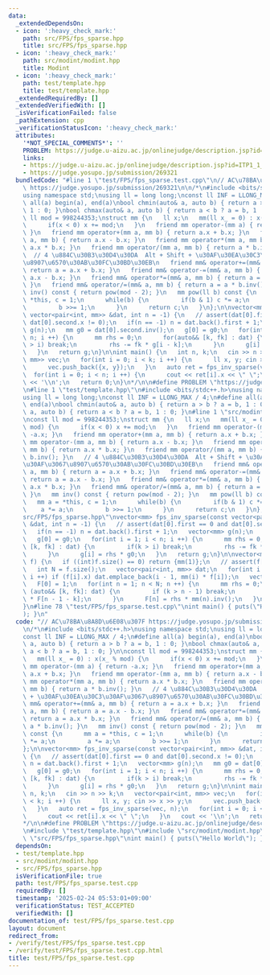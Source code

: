 ```yaml
---
data:
  _extendedDependsOn:
  - icon: ':heavy_check_mark:'
    path: src/FPS/fps_sparse.hpp
    title: src/FPS/fps_sparse.hpp
  - icon: ':heavy_check_mark:'
    path: src/modint/modint.hpp
    title: Modint
  - icon: ':heavy_check_mark:'
    path: test/template.hpp
    title: test/template.hpp
  _extendedRequiredBy: []
  _extendedVerifiedWith: []
  _isVerificationFailed: false
  _pathExtension: cpp
  _verificationStatusIcon: ':heavy_check_mark:'
  attributes:
    '*NOT_SPECIAL_COMMENTS*': ''
    PROBLEM: https://judge.u-aizu.ac.jp/onlinejudge/description.jsp?id=ITP1_1_A
    links:
    - https://judge.u-aizu.ac.jp/onlinejudge/description.jsp?id=ITP1_1_A
    - https://judge.yosupo.jp/submission/269321
  bundledCode: "#line 1 \"test/FPS/fps_sparse.test.cpp\"\n// AC\u78BA\u8A8D\u6E08\u307F\
    \ https://judge.yosupo.jp/submission/269321\n\n/*\n#include <bits/stdc++.h>\n\
    using namespace std;\nusing ll = long long;\nconst ll INF = LLONG_MAX / 4;\n#define\
    \ all(a) begin(a), end(a)\nbool chmin(auto& a, auto b) { return a > b ? a = b,\
    \ 1 : 0; }\nbool chmax(auto& a, auto b) { return a < b ? a = b, 1 : 0; }\n\nconst\
    \ ll mod = 998244353;\nstruct mm {\n   ll x;\n   mm(ll x_ = 0) : x(x_ % mod) {\n\
    \      if(x < 0) x += mod;\n   }\n   friend mm operator-(mm a) { return -a.x;\
    \ }\n   friend mm operator+(mm a, mm b) { return a.x + b.x; }\n   friend mm operator-(mm\
    \ a, mm b) { return a.x - b.x; }\n   friend mm operator*(mm a, mm b) { return\
    \ a.x * b.x; }\n   friend mm operator/(mm a, mm b) { return a * b.inv(); }\n \
    \  // 4 \u884C\u30B3\u30D4\u30DA  Alt + Shift + \u30AF\u30EA\u30C3\u30AF\u3067\
    \u8907\u6570\u30AB\u30FC\u30BD\u30EB\n   friend mm& operator+=(mm& a, mm b) {\
    \ return a = a.x + b.x; }\n   friend mm& operator-=(mm& a, mm b) { return a =\
    \ a.x - b.x; }\n   friend mm& operator*=(mm& a, mm b) { return a = a.x * b.x;\
    \ }\n   friend mm& operator/=(mm& a, mm b) { return a = a * b.inv(); }\n   mm\
    \ inv() const { return pow(mod - 2); }\n   mm pow(ll b) const {\n      mm a =\
    \ *this, c = 1;\n      while(b) {\n         if(b & 1) c *= a;\n         a *= a;\n\
    \         b >>= 1;\n      }\n      return c;\n   }\n};\n\nvector<mm> fps_inv_sparse(const\
    \ vector<pair<int, mm>> &dat, int n = -1) {\n   // assert(dat[0].first == 0 and\
    \ dat[0].second.x != 0);\n   if(n == -1) n = dat.back().first + 1;\n   vector<mm>\
    \ g(n);\n   mm g0 = dat[0].second.inv();\n   g[0] = g0;\n   for(int i = 1; i <\
    \ n; i ++) {\n      mm rhs = 0;\n      for(auto&& [k, fk] : dat) {\n         if(k\
    \ > i) break;\n         rhs -= fk * g[i - k];\n      }\n      g[i] = rhs * g0;\n\
    \   }\n   return g;\n}\n\nint main() {\n   int n, k;\n   cin >> n >> k;\n   vector<pair<int,\
    \ mm>> vec;\n   for(int i = 0; i < k; i ++) {\n      ll x, y; cin >> x >> y;\n\
    \      vec.push_back({x, y});\n   }\n   auto ret = fps_inv_sparse(vec, n);\n \
    \  for(int i = 0; i < n; i ++) {\n      cout << ret[i].x << \" \";\n   }\n   cout\
    \ << '\\n';\n   return 0;\n}\n*/\n\n#define PROBLEM \"https://judge.u-aizu.ac.jp/onlinejudge/description.jsp?id=ITP1_1_A\"\
    \n#line 1 \"test/template.hpp\"\n#include <bits/stdc++.h>\nusing namespace std;\n\
    using ll = long long;\nconst ll INF = LLONG_MAX / 4;\n#define all(a) begin(a),\
    \ end(a)\nbool chmin(auto& a, auto b) { return a > b ? a = b, 1 : 0; }\nbool chmax(auto&\
    \ a, auto b) { return a < b ? a = b, 1 : 0; }\n#line 1 \"src/modint/modint.hpp\"\
    \nconst ll mod = 998244353;\nstruct mm {\n   ll x;\n   mm(ll x_ = 0) : x(x_ %\
    \ mod) {\n      if(x < 0) x += mod;\n   }\n   friend mm operator-(mm a) { return\
    \ -a.x; }\n   friend mm operator+(mm a, mm b) { return a.x + b.x; }\n   friend\
    \ mm operator-(mm a, mm b) { return a.x - b.x; }\n   friend mm operator*(mm a,\
    \ mm b) { return a.x * b.x; }\n   friend mm operator/(mm a, mm b) { return a *\
    \ b.inv(); }\n   // 4 \u884C\u30B3\u30D4\u30DA  Alt + Shift + \u30AF\u30EA\u30C3\
    \u30AF\u3067\u8907\u6570\u30AB\u30FC\u30BD\u30EB\n   friend mm& operator+=(mm&\
    \ a, mm b) { return a = a.x + b.x; }\n   friend mm& operator-=(mm& a, mm b) {\
    \ return a = a.x - b.x; }\n   friend mm& operator*=(mm& a, mm b) { return a =\
    \ a.x * b.x; }\n   friend mm& operator/=(mm& a, mm b) { return a = a * b.inv();\
    \ }\n   mm inv() const { return pow(mod - 2); }\n   mm pow(ll b) const {\n   \
    \   mm a = *this, c = 1;\n      while(b) {\n         if(b & 1) c *= a;\n     \
    \    a *= a;\n         b >>= 1;\n      }\n      return c;\n   }\n};\n#line 1 \"\
    src/FPS/fps_sparse.hpp\"\nvector<mm> fps_inv_sparse(const vector<pair<int, mm>>\
    \ &dat, int n = -1) {\n   // assert(dat[0].first == 0 and dat[0].second.x != 0);\n\
    \   if(n == -1) n = dat.back().first + 1;\n   vector<mm> g(n);\n   mm g0 = dat[0].second.inv();\n\
    \   g[0] = g0;\n   for(int i = 1; i < n; i ++) {\n      mm rhs = 0;\n      for(auto&&\
    \ [k, fk] : dat) {\n         if(k > i) break;\n         rhs -= fk * g[i - k];\n\
    \      }\n      g[i] = rhs * g0;\n   }\n   return g;\n}\n\nvector<mm> fps_exp_sparse(vector<mm>&\
    \ f) {\n   if ((int)f.size() == 0) return {mm(1)};\n   // assert(f[0].x == 0);\n\
    \   int N = f.size();\n   vector<pair<int, mm>> dat;\n   for(int i = 1; i < N;\
    \ i ++) if (f[i].x) dat.emplace_back(i - 1, mm(i) * f[i]);\n   vector<mm> F(N);\n\
    \   F[0] = 1;\n   for(int n = 1; n < N; n ++) {\n      mm rhs = 0;\n      for\
    \ (auto&& [k, fk]: dat) {\n         if (k > n - 1) break;\n         rhs += fk\
    \ * F[n - 1 - k];\n      }\n      F[n] = rhs * mm(n).inv();\n   }\n   return F;\n\
    }\n#line 78 \"test/FPS/fps_sparse.test.cpp\"\nint main() { puts(\"Hello World\"\
    ); }\n"
  code: "// AC\u78BA\u8A8D\u6E08\u307F https://judge.yosupo.jp/submission/269321\n\
    \n/*\n#include <bits/stdc++.h>\nusing namespace std;\nusing ll = long long;\n\
    const ll INF = LLONG_MAX / 4;\n#define all(a) begin(a), end(a)\nbool chmin(auto&\
    \ a, auto b) { return a > b ? a = b, 1 : 0; }\nbool chmax(auto& a, auto b) { return\
    \ a < b ? a = b, 1 : 0; }\n\nconst ll mod = 998244353;\nstruct mm {\n   ll x;\n\
    \   mm(ll x_ = 0) : x(x_ % mod) {\n      if(x < 0) x += mod;\n   }\n   friend\
    \ mm operator-(mm a) { return -a.x; }\n   friend mm operator+(mm a, mm b) { return\
    \ a.x + b.x; }\n   friend mm operator-(mm a, mm b) { return a.x - b.x; }\n   friend\
    \ mm operator*(mm a, mm b) { return a.x * b.x; }\n   friend mm operator/(mm a,\
    \ mm b) { return a * b.inv(); }\n   // 4 \u884C\u30B3\u30D4\u30DA  Alt + Shift\
    \ + \u30AF\u30EA\u30C3\u30AF\u3067\u8907\u6570\u30AB\u30FC\u30BD\u30EB\n   friend\
    \ mm& operator+=(mm& a, mm b) { return a = a.x + b.x; }\n   friend mm& operator-=(mm&\
    \ a, mm b) { return a = a.x - b.x; }\n   friend mm& operator*=(mm& a, mm b) {\
    \ return a = a.x * b.x; }\n   friend mm& operator/=(mm& a, mm b) { return a =\
    \ a * b.inv(); }\n   mm inv() const { return pow(mod - 2); }\n   mm pow(ll b)\
    \ const {\n      mm a = *this, c = 1;\n      while(b) {\n         if(b & 1) c\
    \ *= a;\n         a *= a;\n         b >>= 1;\n      }\n      return c;\n   }\n\
    };\n\nvector<mm> fps_inv_sparse(const vector<pair<int, mm>> &dat, int n = -1)\
    \ {\n   // assert(dat[0].first == 0 and dat[0].second.x != 0);\n   if(n == -1)\
    \ n = dat.back().first + 1;\n   vector<mm> g(n);\n   mm g0 = dat[0].second.inv();\n\
    \   g[0] = g0;\n   for(int i = 1; i < n; i ++) {\n      mm rhs = 0;\n      for(auto&&\
    \ [k, fk] : dat) {\n         if(k > i) break;\n         rhs -= fk * g[i - k];\n\
    \      }\n      g[i] = rhs * g0;\n   }\n   return g;\n}\n\nint main() {\n   int\
    \ n, k;\n   cin >> n >> k;\n   vector<pair<int, mm>> vec;\n   for(int i = 0; i\
    \ < k; i ++) {\n      ll x, y; cin >> x >> y;\n      vec.push_back({x, y});\n\
    \   }\n   auto ret = fps_inv_sparse(vec, n);\n   for(int i = 0; i < n; i ++) {\n\
    \      cout << ret[i].x << \" \";\n   }\n   cout << '\\n';\n   return 0;\n}\n\
    */\n\n#define PROBLEM \"https://judge.u-aizu.ac.jp/onlinejudge/description.jsp?id=ITP1_1_A\"\
    \n#include \"test/template.hpp\"\n#include \"src/modint/modint.hpp\"\n#include\
    \ \"src/FPS/fps_sparse.hpp\"\nint main() { puts(\"Hello World\"); }"
  dependsOn:
  - test/template.hpp
  - src/modint/modint.hpp
  - src/FPS/fps_sparse.hpp
  isVerificationFile: true
  path: test/FPS/fps_sparse.test.cpp
  requiredBy: []
  timestamp: '2025-02-24 05:53:01+09:00'
  verificationStatus: TEST_ACCEPTED
  verifiedWith: []
documentation_of: test/FPS/fps_sparse.test.cpp
layout: document
redirect_from:
- /verify/test/FPS/fps_sparse.test.cpp
- /verify/test/FPS/fps_sparse.test.cpp.html
title: test/FPS/fps_sparse.test.cpp
---
```

